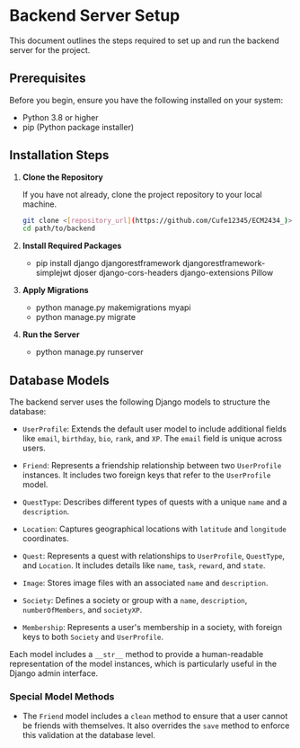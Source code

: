 # Backend Server Setup

This document outlines the steps required to set up and run the backend server for the project.

## Prerequisites

Before you begin, ensure you have the following installed on your system:

- Python 3.8 or higher
- pip (Python package installer)

## Installation Steps

1. **Clone the Repository**

   If you have not already, clone the project repository to your local machine.

   ```sh
   git clone <[repository_url](https://github.com/Cufe12345/ECM2434_)>
   cd path/to/backend
   
2. **Install Required Packages**

    - pip install django djangorestframework djangorestframework-simplejwt djoser django-cors-headers django-extensions Pillow
   
3. **Apply Migrations**
   
    - python manage.py makemigrations myapi
    - python manage.py migrate

4. **Run the Server**
   
    - python manage.py runserver
   
## Database Models

The backend server uses the following Django models to structure the database:

- `UserProfile`: Extends the default user model to include additional fields like `email`, `birthday`, `bio`, `rank`, and `XP`. The `email` field is unique across users.

- `Friend`: Represents a friendship relationship between two `UserProfile` instances. It includes two foreign keys that refer to the `UserProfile` model.

- `QuestType`: Describes different types of quests with a unique `name` and a `description`.

- `Location`: Captures geographical locations with `latitude` and `longitude` coordinates.

- `Quest`: Represents a quest with relationships to `UserProfile`, `QuestType`, and `Location`. It includes details like `name`, `task`, `reward`, and `state`.

- `Image`: Stores image files with an associated `name` and `description`.

- `Society`: Defines a society or group with a `name`, `description`, `numberOfMembers`, and `societyXP`.

- `Membership`: Represents a user's membership in a society, with foreign keys to both `Society` and `UserProfile`.

Each model includes a `__str__` method to provide a human-readable representation of the model instances, which is particularly useful in the Django admin interface.

### Special Model Methods

- The `Friend` model includes a `clean` method to ensure that a user cannot be friends with themselves. It also overrides the `save` method to enforce this validation at the database level.


